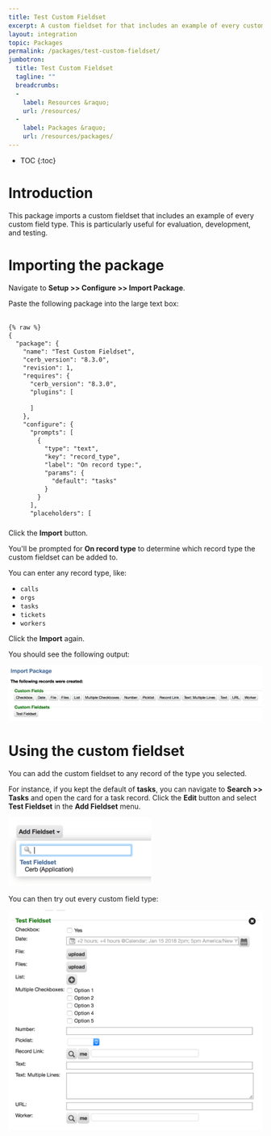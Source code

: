 ```yaml
---
title: Test Custom Fieldset
excerpt: A custom fieldset for that includes an example of every custom field type. This is useful for evaluation, development, and testing.
layout: integration
topic: Packages
permalink: /packages/test-custom-fieldset/
jumbotron:
  title: Test Custom Fieldset
  tagline: ""
  breadcrumbs:
  -
    label: Resources &raquo;
    url: /resources/
  -
    label: Packages &raquo;
    url: /resources/packages/
---
```


* TOC
{:toc}

# Introduction

This package imports a custom fieldset that includes an example of every custom field type. This is particularly useful for evaluation, development, and testing.

# Importing the package

Navigate to **Setup >> Configure >> Import Package**.

Paste the following package into the large text box:

<pre style="max-height: 29.25em;">
<code class="language-json">
{% raw %}
{
  "package": {
    "name": "Test Custom Fieldset",
    "cerb_version": "8.3.0",
    "revision": 1,
    "requires": {
      "cerb_version": "8.3.0",
      "plugins": [

      ]
    },
    "configure": {
      "prompts": [
        {
          "type": "text",
          "key": "record_type",
          "label": "On record type:",
          "params": {
            "default": "tasks"
          }
        }
      ],
      "placeholders": [

      ]
    }
  },
  "records": [
    {
      "uid": "fieldset_test",
      "_context": "custom_fieldset",
      "name": "Test Fieldset",
      "context": "{{{record_type}}}",
      "owner__context": "app",
      "owner_id": 0
    },
    {
      "uid": "field_checkbox",
      "_context": "custom_field",
      "name": "Checkbox",
      "type": "C",
      "context": "{{{record_type}}}",
      "params": {
      },
      "custom_fieldset_id": "{{{uid.fieldset_test}}}"
    },
    {
      "uid": "field_currency",
      "_context": "custom_field",
      "name": "Currency",
      "type": "Y",
      "context": "{{{record_type}}}",
      "params": {
        "currency_id": "1"
      },
      "custom_fieldset_id": "{{{uid.fieldset_test}}}"
    },
    {
      "uid": "field_date",
      "_context": "custom_field",
      "name": "Date",
      "type": "E",
      "context": "{{{record_type}}}",
      "params": {
      },
      "custom_fieldset_id": "{{{uid.fieldset_test}}}"
    },
    {
      "uid": "field_decimal",
      "_context": "custom_field",
      "name": "Decimal",
      "type": "O",
      "context": "{{{record_type}}}",
      "params": {
        "decimal_at": "2"
      },
      "custom_fieldset_id": "{{{uid.fieldset_test}}}"
    },
    {
      "uid": "field_file",
      "_context": "custom_field",
      "name": "File",
      "type": "F",
      "context": "{{{record_type}}}",
      "params": {
      },
      "custom_fieldset_id": "{{{uid.fieldset_test}}}"
    },
    {
      "uid": "field_files",
      "_context": "custom_field",
      "name": "Files",
      "type": "I",
      "context": "{{{record_type}}}",
      "params": {
      },
      "custom_fieldset_id": "{{{uid.fieldset_test}}}"
    },
    {
      "uid": "field_list",
      "_context": "custom_field",
      "name": "List",
      "type": "M",
      "context": "{{{record_type}}}",
      "params": {
      },
      "custom_fieldset_id": "{{{uid.fieldset_test}}}"
    },
    {
      "uid": "field_multi_checkboxes",
      "_context": "custom_field",
      "name": "Multiple Checkboxes",
      "type": "X",
      "context": "{{{record_type}}}",
      "params": {
        "options": [
          "Option 1",
          "Option 2",
          "Option 3",
          "Option 4",
          "Option 5"
        ]
      },
      "custom_fieldset_id": "{{{uid.fieldset_test}}}"
    },
    {
      "uid": "field_number",
      "_context": "custom_field",
      "name": "Number",
      "type": "N",
      "context": "{{{record_type}}}",
      "params": {
      },
      "custom_fieldset_id": "{{{uid.fieldset_test}}}"
    },
    {
      "uid": "field_picklist",
      "_context": "custom_field",
      "name": "Picklist",
      "type": "D",
      "context": "{{{record_type}}}",
      "params": {
        "options": [
          "Option 1",
          "Option 2",
          "Option 3",
          "Option 4",
          "Option 5"
        ]
      },
      "custom_fieldset_id": "{{{uid.fieldset_test}}}"
    },
    {
      "uid": "field_link",
      "_context": "custom_field",
      "name": "Record Link",
      "type": "L",
      "context": "{{{record_type}}}",
      "params": {
        "context": "cerberusweb.contexts.worker"
      },
      "custom_fieldset_id": "{{{uid.fieldset_test}}}"
    },
    {
      "uid": "field_text_multi",
      "_context": "custom_field",
      "name": "Text: Multiple Lines",
      "type": "T",
      "context": "{{{record_type}}}",
      "params": {
      },
      "custom_fieldset_id": "{{{uid.fieldset_test}}}"
    },
    {
      "uid": "field_text",
      "_context": "custom_field",
      "name": "Text",
      "type": "S",
      "context": "{{{record_type}}}",
      "params": {
      },
      "custom_fieldset_id": "{{{uid.fieldset_test}}}"
    },
    {
      "uid": "field_url",
      "_context": "custom_field",
      "name": "URL",
      "type": "U",
      "context": "{{{record_type}}}",
      "params": {
      },
      "custom_fieldset_id": "{{{uid.fieldset_test}}}"
    },
    {
      "uid": "field_worker",
      "_context": "custom_field",
      "name": "Worker",
      "type": "W",
      "context": "{{{record_type}}}",
      "params": {
      },
      "custom_fieldset_id": "{{{uid.fieldset_test}}}"
    }
  ]
}
{% endraw %}
</code>
</pre>

Click the **Import** button.

You'll be prompted for **On record type** to determine which record type the custom fieldset can be added to.

You can enter any record type, like:

* `calls`
* `orgs`
* `tasks`
* `tickets`
* `workers`

Click the **Import** again.

You should see the following output:

<div class="cerb-screenshot">
<img src="/assets/images/packages/test-custom-fieldset/imported.png" class="screenshot">
</div>

# Using the custom fieldset

You can add the custom fieldset to any record of the type you selected.

For instance, if you kept the default of **tasks**, you can navigate to **Search >> Tasks** and open the card for a task record. Click the **Edit** button and select **Test Fieldset** in the **Add Fieldset** menu.

<div class="cerb-screenshot">
<img src="/assets/images/packages/test-custom-fieldset/fieldset-add.png" class="screenshot">
</div>

You can then try out every custom field type:

<div class="cerb-screenshot">
<img src="/assets/images/packages/test-custom-fieldset/fieldset-edit.png" class="screenshot">
</div>